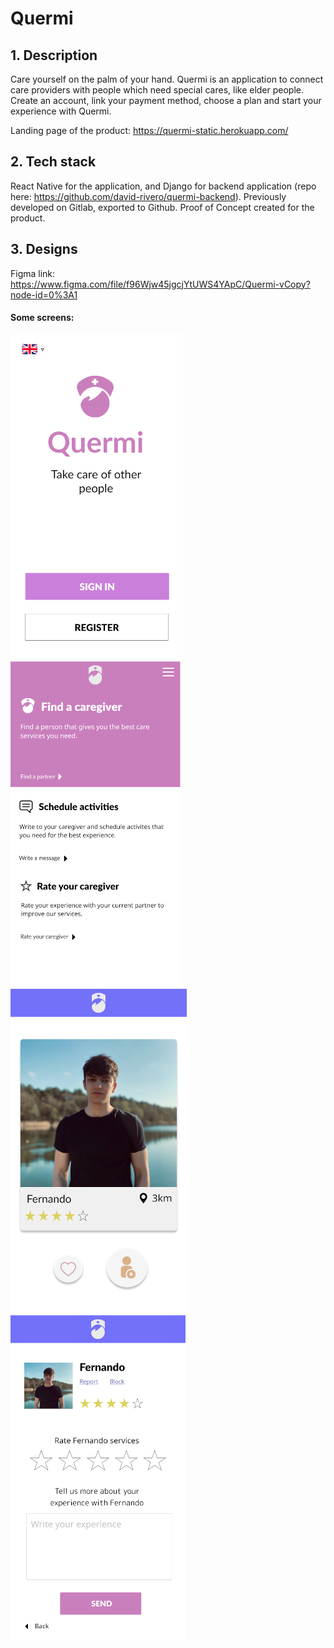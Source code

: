 # Quermi

## 1. Description
Care yourself on the palm of your hand. Quermi is an application to connect care providers with people which need special cares, like elder people. Create an account, link your payment method, choose a plan and start your experience with Quermi.

Landing page of the product: https://quermi-static.herokuapp.com/

## 2. Tech stack
React Native for the application, and Django for backend application (repo here: https://github.com/david-rivero/quermi-backend). Previously developed on Gitlab, exported to Github.
Proof of Concept created for the product.

## 3. Designs
Figma link: https://www.figma.com/file/f96Wjw45jgcjYtUWS4YApC/Quermi-vCopy?node-id=0%3A1

#### Some screens:
![Screen 1](/screenshots/quermi1.png "Quermi 1")
![Screen 2](/screenshots/quermi2.png "Quermi 2")
![Screen 3](/screenshots/quermi3.png "Quermi 3")
![Screen 4](/screenshots/quermi4.png "Quermi 4")
